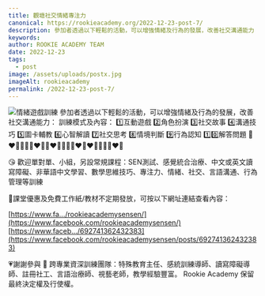```yaml
---
title: 觀塘社交情緒專注力
canonical: https://rookieacademy.org/2022-12-23-post-7/
description: 參加者透過以下輕鬆的活動，可以增強情緒及行為的發展，改善社交溝通能力
keywords: 
author: ROOKIE ACADEMY TEAM
date: 2022-12-23
tags:
  - post
image: /assets/uploads/postx.jpg
imageAlt: rookieacademy
permalink: /2022-12-23-post-7/
---
```

![情緒遊戲訓練](/assets/uploads/posts.jpg)
參加者透過以下輕鬆的活動，可以增強情緒及行為的發展，改善社交溝通能力：
訓練模式及內容：
1️⃣互動遊戲
2️⃣角色扮演
3️⃣社交故事
4️⃣溝通技巧
5️⃣圖卡輔教
6️⃣心智解讀
7️⃣社交思考
8️⃣情境判斷
9️⃣行為認知 
1️⃣0️⃣解答問題
🧡❤💛💚💚💛❤🧡🧡❤💛💚💚💛❤🧡❤💛💚💚💛❤🧡

😘 歡迎單對單、小組，另設常規課程：SEN測試、感覺統合治療、中文或英文讀寫障礙、非華語中文學習、數學思維技巧、專注力、情緒、社交、言語溝通、行為管理等訓練

🥰課堂優惠及免費工作紙/教材不定期發放，可按以下網址連結查看內容：

[https://www.fa.../rookieacademysensen/](https://www.facebook.com/rookieacademysensen/)
[https://www.faceb.../692741362432383](https://www.facebook.com/rookieacademysensen/posts/692741362432383)

💗謝謝參與 
📝 跨專業資深訓練團隊：特殊教育主任、感統訓練導師、讀寫障礙導師、註冊社工、言語治療師、視藝老師，教學經驗豐富。
Rookie Academy 保留最終決定權及行使權。
